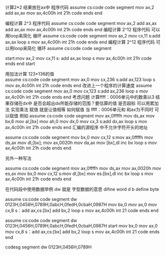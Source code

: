 计算2*2  结果放在ax中
程序代码 
assume cs:code
code segment
  mov ax,2
  add ax,ax
  mov ax,4c00h
  int 21h
code ends
end

编程计算 2^3 
程序代码
assume cs:code
  code segment
    mov ax,2
    add ax,ax
    add ax,ax
    mov ax,4c00h
    int 21h
    code ends
    end
编程计算 2^12
程序代码 可以用loop来简化 循环
assume cs:code
code segment
  mov ax,2
  mov cx,11
s:add ax,ax
  loop s
  mov ax,4c00h
  int 21h
  code ends
  end
编程计算 2^12
程序代码 可以用loop来简化 循环
assume cs:code
code segment

start:mov ax,2
  mov cx,11
s:  add ax,ax
    loop s
    mov ax,4c00h
    int 21h
code ends
end start


用加法计算 123*136的值  
assume cs:code
code segment
  mov ax,0
  mov cx,236
s:add ax,123
  loop s
  mov ax,4c00h
  int 21h
code ends
end
改进上一个程序的计算速度
assume cs:code
  code segment
    mov ax,0
    mov cx,123
  s:add ax,236
    loop s
    mov ax,4c00h
    int 21h
  code ends
end
考虑问题  计算ffff：0006单元中的数乘以3  结果存储在dx中  是否会超出dx所能存储的范围？要估算的值 是否超标
可以用累加法 实现乘法  赋值 就是让值相等  如何赋值 
当 ffff：0006单元和  和ax为不同时 可以赋值
例如
assume cs:code
code segment
  mov ax,0ffffh
  mov ds,ax
  mov bx,6
  mov al,[bx]
  mov ah,0
  mov dx,0
  mov cx,3
s:add dx,ax
  loop s
  mov ax,4c00h
  int 21h
code ends
end
 汇编的源程序 中不允许字符开头的地址
 


assume cs:code
code segment
  mov bx,0
  mov cx,12
s:mov ax,0ffffh
  mov ds,ax
  mov dl,[bx];
  mov ax,0020h
  mov da,ax
  mov [bx],dl
  inc bx
  loop s
  mov ax,4c00h
  int 21h
code ends
end


另外一种写法

assume cs:code
code segment
  mov ax,0ffffh
  mov ds,ax
  mov ax,0020h
  mov es,ax
  mov bx,0
  mov cx,12
s:mov dl,[bx]
  mov es:[bx],dl
  inc bx
  loop s
  mov ax,4c00h
  int 21h
code ends
end


在代码段中使用数据举例  dw   就是 字型数据的意思 difine word  d b   define byte


assume cs:code
code segment
  dw 0123H,0456H,0789H,0abcH,0fedH,0cbaH,0987H
  mov bx,0
  mov ax,0
  mov cx,8
s：add ax,cs:[bx]
  add bx,2
  loop s
  mov ax,4c00h
  int 21
code ends
end



assume cs:code
code segment
  dw 0123H,0456H,0789H,0abcH,0fedH,0cbaH,0987H
start mov bx,0
  mov ax,0
  mov cx,8
s：add ax,cs:[bx]
  add bx,2
  loop s
  mov ax,4c00h
  int 21
code ends
end


codesg segment
    dw 0123H,0456H,0789H
